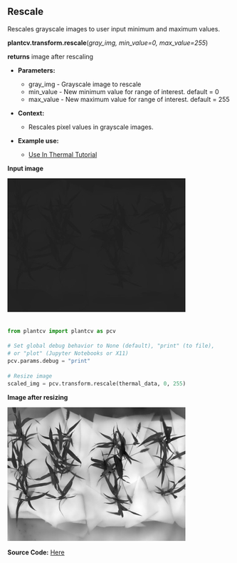 ## Rescale

Rescales grayscale images to user input minimum and maximum values.

**plantcv.transform.rescale**(*gray_img, min_value=0, max_value=255*)

**returns** image after rescaling

- **Parameters:**
    - gray_img - Grayscale image to rescale
    - min_value - New minimum value for range of interest. default = 0
    - max_value - New maximum value for range of interest. default = 255
   
- **Context:**
    - Rescales pixel values in grayscale images.
- **Example use:**
    - [Use In Thermal Tutorial](thermal_tutorial.md)
    
**Input image**

![Screenshot](img/tutorial_images/thermal/unscaled_image.jpg)

```python

from plantcv import plantcv as pcv

# Set global debug behavior to None (default), "print" (to file), 
# or "plot" (Jupyter Notebooks or X11)
pcv.params.debug = "print"

# Resize image
scaled_img = pcv.transform.rescale(thermal_data, 0, 255)

```

**Image after resizing**

![Screenshot](img/tutorial_images/thermal/rescaled_image.jpg)

**Source Code:** [Here](https://github.com/danforthcenter/plantcv/blob/master/plantcv/plantcv/transform/rescale.py)
